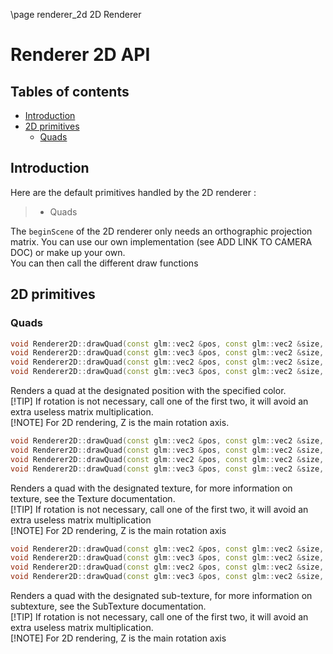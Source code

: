 \page renderer_2d 2D Renderer
# Renderer 2D API
## Tables of contents
- [Introduction](#introduction)
- [2D primitives](#2d-primitives)
    - [Quads](#quads)

## Introduction
Here are the default primitives handled by the 2D renderer :
> - Quads

The `beginScene` of the 2D renderer only needs an orthographic projection matrix. You can use our own implementation (see ADD LINK TO CAMERA DOC) or make up your own.  
You can then call the different draw functions
## 2D primitives
### Quads
```c++
void Renderer2D::drawQuad(const glm::vec2 &pos, const glm::vec2 &size, const glm::vec4 &color) const;
void Renderer2D::drawQuad(const glm::vec3 &pos, const glm::vec2 &size, const glm::vec4 &color) const;
void Renderer2D::drawQuad(const glm::vec2 &pos, const glm::vec2 &size, float rotation, const glm::vec4 &color) const;
void Renderer2D::drawQuad(const glm::vec3 &pos, const glm::vec2 &size, float rotation, const glm::vec4 &color) const;
```
Renders a quad at the designated position with the specified color.  
[!TIP]
If rotation is not necessary, call one of the first two, it will avoid an extra useless matrix multiplication.  
[!NOTE]
For 2D rendering, Z is the main rotation axis.
```c++
void Renderer2D::drawQuad(const glm::vec2 &pos, const glm::vec2 &size, const std::shared_ptr<Texture2D> &texture) const;
void Renderer2D::drawQuad(const glm::vec3 &pos, const glm::vec2 &size, const std::shared_ptr<Texture2D> &texture) const;
void Renderer2D::drawQuad(const glm::vec2 &pos, const glm::vec2 &size, float rotation, const std::shared_ptr<Texture2D> &texture) const;
void Renderer2D::drawQuad(const glm::vec3 &pos, const glm::vec2 &size, float rotation, const std::shared_ptr<Texture2D> &texture) const;
```
Renders a quad with the designated texture, for more information on texture, see the Texture documentation.  
[!TIP]
If rotation is not necessary, call one of the first two, it will avoid an extra useless matrix multiplication  
[!NOTE]
For 2D rendering, Z is the main rotation axis
```c++
void Renderer2D::drawQuad(const glm::vec2 &pos, const glm::vec2 &size, const std::shared_ptr<SubTexture2D> &subTexture) const;
void Renderer2D::drawQuad(const glm::vec3 &pos, const glm::vec2 &size, const std::shared_ptr<SubTexture2D> &subTexture) const;
void Renderer2D::drawQuad(const glm::vec2 &pos, const glm::vec2 &size, float rotation, const std::shared_ptr<SubTexture2D> &subTexture) const;
void Renderer2D::drawQuad(const glm::vec3 &pos, const glm::vec2 &size, float rotation, const std::shared_ptr<SubTexture2D> &subTexture) const;
```
Renders a quad with the designated sub-texture, for more information on subtexture, see the SubTexture documentation.  
[!TIP]
If rotation is not necessary, call one of the first two, it will avoid an extra useless matrix multiplication.  
[!NOTE]
For 2D rendering, Z is the main rotation axis
